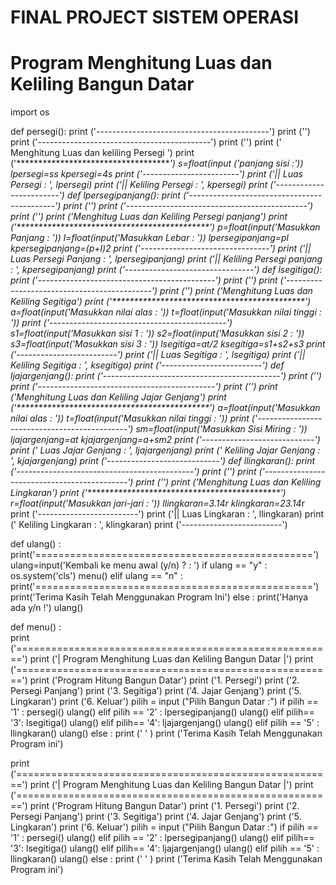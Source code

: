 # FINAL PROJECT SISTEM OPERASI
# Program Menghitung Luas dan Keliling Bangun Datar
import os

def persegi():
    print ('-------------------------------------------')
    print ('')
    print ('-------------------------------------------')
    print ('')
    print (' Menghitung Luas dan keliling Persegi ')
    print ('*******************************************')
    s=float(input ('panjang sisi :'))
    lpersegi=s*s
    kpersegi=4*s
    print ('------------------------')
    print ('|| Luas Persegi     : ', lpersegi)
    print ('|| Keliling Persegi : ', kpersegi)
    print ('------------------------')
def lpersegipanjang():
    print ('--------------------------------------------')
    print ('')
    print ('---------------------------------------------')
    print ('')
    print ('Menghitug Luas dan Keliling Persegi panjang')
    print ('********************************************')
    p=float(input('Masukkan Panjang : '))
    l=float(input('Masukkan Lebar : '))
    lpersegipanjang=p*l
    kpersegipanjang=(p+l)*2
    print ('--------------------------------')
    print ('|| Luas Persegi Panjang     : ', lpersegipanjang)
    print ('|| Keliling Persegi panjang : ', kpersegipanjang)
    print ('--------------------------------')
def lsegitiga():
    print ('--------------------------------------------')
    print ('')
    print ('--------------------------------------------')
    print ('')
    print ('Menghitung Luas dan Keliling Segitiga')
    print ('********************************************')
    a=float(input('Masukkan nilai alas : '))
    t=float(input('Masukkan nilai tinggi : '))
    print ('--------------------------------------------')       
    s1=float(input('Masukkan sisi 1 : '))
    s2=float(input('Masukkan sisi 2 : '))
    s3=float(input('Masukkan sisi 3 : '))
    lsegitiga=a*t/2
    ksegitiga=s1+s2+s3
    print ('-------------------------')
    print ('|| Luas Segitiga     : ', lsegitiga)
    print ('|| Keliling Segitiga : ', ksegitiga)
    print ('-------------------------')
def ljajargenjang():
    print ('--------------------------------------------')
    print ('')
    print ('--------------------------------------------')
    print ('')
    print ('Menghitung Luas dan Keliling Jajar Genjang')
    print ('********************************************')
    a=float(input('Masukkan nilai alas : '))
    t=float(input('Masukkan nilai tinggi : '))
    print ('---------------------------------------------')
    sm=float(input('Masukkan Sisi Miring : '))
    ljajargenjang=a*t
    kjajargenjang=a+sm*2
    print ('----------------------------')
    print (' Luas Jajar Genjang     : ', ljajargenjang)
    print (' Keliling Jajar Genjang : ', kjajargenjang)
    print ('----------------------------')
def llingkaran():
    print ('--------------------------------------------')
    print ('')
    print ('--------------------------------------------')
    print ('')
    print ('Menghitung Luas dan Keliling Lingkaran')
    print ('********************************************')
    r=float(input('Masukkan jari-jari : '))
    llingkaran=3.14*r
    klingkaran=2*3.14*r
    print ('-------------------------')
    print ('|| Luas Lingkaran   : ', llingkaran)
    print (' Keliling Lingkaran : ', klingkaran)
    print ('-------------------------')
    
def ulang() :
    print('================================================')
    ulang=input('Kembali ke menu awal (y/n) ? : ')
    if ulang == "y" :
        os.system('cls')
        menu()
    elif ulang == "n" :
        print('================================================')
        print('Terima Kasih Telah Menggunakan Program Ini')
    else :
        print('Hanya ada y/n !')
        ulang()

def menu() :    
    print ('=======================================================')
    print ('|  Program Menghitung Luas dan Keliling Bangun Datar  |')
    print ('=======================================================')
    print ('Program Hitung Bangun Datar')
    print ('1. Persegi')
    print ('2. Persegi Panjang')
    print ('3. Segitiga')
    print ('4. Jajar Genjang')
    print ('5. Lingkaran')
    print ('6. Keluar')
    pilih = input ("Pilih Bangun Datar :") 
    if pilih == '1' :
        persegi()
        ulang()
    elif pilih == '2' :
        lpersegipanjang()
        ulang()
    elif pilih== '3':
        lsegitiga()
        ulang()
    elif pilih== '4':
        ljajargenjang()
        ulang()
    elif pilih == '5' :
        llingkaran()
        ulang()
    else :
        print (' ' )
        print ('Terima Kasih Telah Menggunakan Program ini')

print ('=======================================================')
print ('|  Program Menghitung Luas dan Keliling Bangun Datar  |')
print ('=======================================================')
print ('Program Hitung Bangun Datar')
print ('1. Persegi')
print ('2. Persegi Panjang')
print ('3. Segitiga')
print ('4. Jajar Genjang')
print ('5. Lingkaran')
print ('6. Keluar')
pilih = input ("Pilih Bangun Datar :") 
if pilih == '1' :
    persegi()
    ulang()
elif pilih == '2' :
    lpersegipanjang()
    ulang()
elif pilih== '3':
    lsegitiga()
    ulang()
elif pilih== '4':
    ljajargenjang()
    ulang()
elif pilih == '5' :
    llingkaran()
    ulang()
else :
    print (' ' )
    print ('Terima Kasih Telah Menggunakan Program ini')
